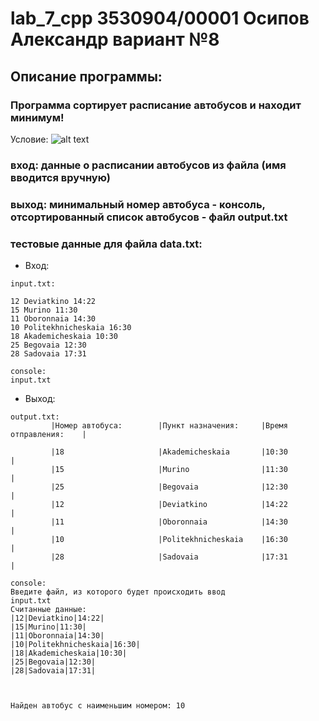   # lab_7_cpp 3530904/00001 Осипов Александр вариант №8

## Описание программы:

### Программа сортирует расписание автобусов и находит минимум!

Условие:
![alt text](https://sun9-65.userapi.com/impg/Y9DI8K2I9Y5KHzp41yNT1eQob13u2Fs2UaUEBA/sb3MDoQ2BPY.jpg?size=780x805&quality=96&proxy=1&sign=4420856f1c7d5807df2ef9527512a375&type=album)

### вход: данные о расписании автобусов из файла (имя вводится вручную)
### выход: минимальный номер автобуса - консоль, отсортированный список автобусов - файл output.txt
  
 ### тестовые данные для файла data.txt:
 * Вход:
```
input.txt:

12 Deviatkino 14:22
15 Murino 11:30
11 Oboronnaia 14:30
10 Politekhnicheskaia 16:30
18 Akademicheskaia 10:30
25 Begovaia 12:30
28 Sadovaia 17:31

console:
input.txt
```
- Выход:
```
output.txt:
         |Номер автобуса:        |Пункт назначения:     |Время отправления:    |

         |18                     |Akademicheskaia       |10:30                 |
         |15                     |Murino                |11:30                 |
         |25                     |Begovaia              |12:30                 |
         |12                     |Deviatkino            |14:22                 |
         |11                     |Oboronnaia            |14:30                 |
         |10                     |Politekhnicheskaia    |16:30                 |
         |28                     |Sadovaia              |17:31                 |
         
console:
Введите файл, из которого будет происходить ввод
input.txt
Считанные данные:
|12|Deviatkino|14:22|
|15|Murino|11:30|
|11|Oboronnaia|14:30|
|10|Politekhnicheskaia|16:30|
|18|Akademicheskaia|10:30|
|25|Begovaia|12:30|
|28|Sadovaia|17:31|



Найден автобус с наименьшим номером: 10
         
```
